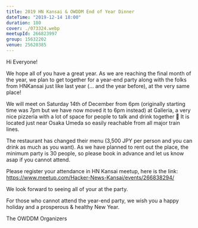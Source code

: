 ```yaml
---
title: 2019 HN Kansai & OWDDM End of Year Dinner
dateTime: "2019-12-14 18:00"
duration: 180
cover: ./073324.webp
meetupId: 266823997
group: 15632202
venue: 25620385
---
```


Hi Everyone!

We hope all of you have a great year. As we are reaching the final month of the year, we plan to get together for a year-end party along with the folks from HNKansai just like last year (... and the year before), at the very same place!

We will meet on Saturday 14th of December from 6pm (originally starting time was 7pm but we have now moved it to 6pm instead) at Galleria, a very nice pizzeria with a lot of space for people to talk and drink together 🙂 It is located just near Osaka Umeda so easily reachable from all major train lines.

The restaurant has changed their menu (3,500 JPY per person and you can drink as much as you want). As we have planned to rent out the place, the minimum party is 30 people, so please book in advance and let us know asap if you cannot attend.

Please register your attendance in HN Kansai meetup, here is the link:
https://www.meetup.com/Hacker-News-Kansai/events/266838294/

We look forward to seeing all of your at the party.

For those who cannot attend the year-end party, we wish you a happy holiday and a prosperous & healthy New Year.

The OWDDM Organizers
